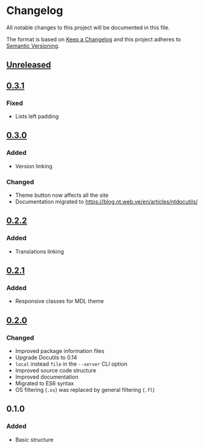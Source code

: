 # Changelog

All notable changes to this project will be documented in this file.

The format is based on [Keep a Changelog](http://keepachangelog.com/en/1.0.0/)
and this project adheres to [Semantic Versioning](http://semver.org/spec/v2.0.0.html).

[Unreleased]: https://github.com/ntrrg/NtDocutils/compare/v0.3.1...HEAD
## [Unreleased][]

[0.3.1]: https://github.com/ntrrg/NtDocutils/compare/v0.3.0...v0.3.1
## [0.3.1][]

### Fixed

* Lists left padding

[0.3.0]: https://github.com/ntrrg/NtDocutils/compare/v0.2.2...v0.3.0
## [0.3.0][]

### Added

* Version linking

### Changed

* Theme button now affects all the site
* Documentation migrated to https://blog.nt.web.ve/en/articles/ntdocutils/

[0.2.2]: https://github.com/ntrrg/NtDocutils/compare/v0.2.1...v0.2.2
## [0.2.2][]

### Added

* Translations linking

[0.2.1]: https://github.com/ntrrg/NtDocutils/compare/v0.2.0...v0.2.1
## [0.2.1][]

### Added

* Responsive classes for MDL theme

[0.2.0]: https://github.com/ntrrg/NtDocutils/compare/v0.1.0...v0.2.0
## [0.2.0][]

### Changed

* Improved package information files
* Upgrade Docutils to 0.14
* `local` instead `file` in the `--server` CLI option
* Improved source code structure
* Improved documentation
* Migrated to ES6 syntax
* OS filtering (`.os`) was replaced by general filtering (`.fl`)

## 0.1.0

### Added

* Basic structure
